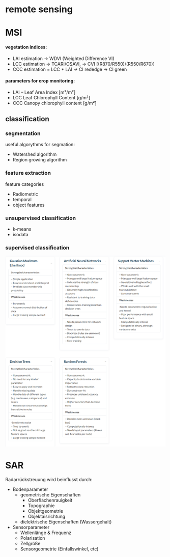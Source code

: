 # remote sensing

# MSI

#### vegetation indices:
* LAI estimation
	→ WDVI (Weighted Difference VI)
* LCC estimation
	→ TCARI/OSAVI, 
	→  CVI [(R870/R550)/(R550/R670)]
* CCC estimation = LCC * LAI
	→ CI rededge
	→ CI green

#### parameters for crop monitoring:
* LAI – Leaf Area Index [m²/m²]
* LCC Leaf Chlorophyll Content [g/m²]
* CCC Canopy chlorophyll content [g/m²]

## classification

### segmentation

useful algorythms for segmation:
* Watershed algorithm
* Region growing algorithm

### feature extraction

feature categories
* Radiometric 
* temporal
* object features 

### unsupervised classification

* k-means
* isodata

### supervised classification

![supervised classification algorythms](pics/supervised_class.png)

# SAR

Radarrückstreuung wird beinflusst durch:
* Bodenparameter
    * geometrische Eigenschaften
        * Oberflächenrauigkeit
        * Topographie
        * Objektgeometrie
        * Objektaisrichtung
    * dielektrische Eigenschaften (Wassergehalt)
* Sensorparameter
    * Wellenlänge & Frequenz
    * Polarisation
    * Zellgröße
    * Sensorgeometrie (Einfallswinkel, etc)
